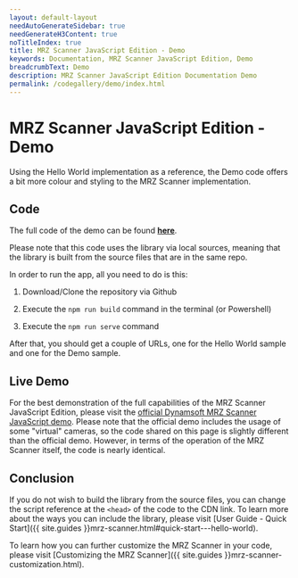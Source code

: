 ```yaml
---
layout: default-layout
needAutoGenerateSidebar: true
needGenerateH3Content: true
noTitleIndex: true
title: MRZ Scanner JavaScript Edition - Demo
keywords: Documentation, MRZ Scanner JavaScript Edition, Demo
breadcrumbText: Demo
description: MRZ Scanner JavaScript Edition Documentation Demo
permalink: /codegallery/demo/index.html
---
```


# MRZ Scanner JavaScript Edition - Demo

Using the Hello World implementation as a reference, the Demo code offers a bit more colour and styling to the MRZ Scanner implementation.

## Code

The full code of the demo can be found [**here**](https://github.com/Dynamsoft/mrz-scanner-javascript/blob/main/samples/demo/index.html).

Please note that this code uses the library via local sources, meaning that the library is built from the source files that are in the same repo.

In order to run the app, all you need to do is this:

1. Download/Clone the repository via Github

2. Execute the `npm run build` command in the terminal (or Powershell)

3. Execute the `npm run serve` command

After that, you should get a couple of URLs, one for the Hello World sample and one for the Demo sample.

## Live Demo

For the best demonstration of the full capabilities of the MRZ Scanner JavaScript Edition, please visit the [official Dynamsoft MRZ Scanner JavaScript demo](https://demo.dynamsoft.com/mrz-scanner/). Please note that the official demo includes the usage of some "virtual" cameras, so the code shared on this page is slightly different than the official demo. However, in terms of the operation of the MRZ Scanner itself, the code is nearly identical.

## Conclusion

If you do not wish to build the library from the source files, you can change the script reference at the `<head>` of the code to the CDN link. To learn more about the ways you can include the library, please visit [User Guide - Quick Start]({{ site.guides }}mrz-scanner.html#quick-start---hello-world).

To learn how you can further customize the MRZ Scanner in your code, please visit [Customizing the MRZ Scanner]({{ site.guides }}mrz-scanner-customization.html).